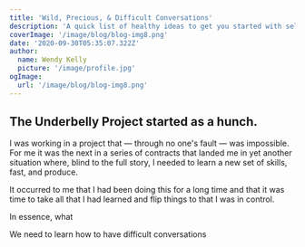 ```yaml
---
title: 'Wild, Precious, & Difficult Conversations'
description: 'A quick list of healthy ideas to get you started with self care.'
coverImage: '/image/blog/blog-img8.png'
date: '2020-09-30T05:35:07.322Z'
author:
  name: Wendy Kelly
  picture: '/image/profile.jpg'
ogImage:
  url: '/image/blog/blog-img8.png'
---
```


## The Underbelly Project started as a hunch.

I was working in a project that — through no one's fault — was impossible. For me it was the next in a series of contracts that landed me in yet another situation where, blind to the full story, I needed to learn a new set of skills, fast, and produce.

It occurred to me that I had been doing this for a long time and that it was time to take all that I had learned and flip things to that I was in control.

In essence, what

We need to learn how to have difficult conversations
